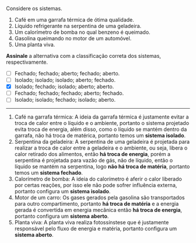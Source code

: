 Considere os sistemas.

1. Café em uma garrafa térmica de ótima qualidade.
2. Líquido refrigerante na serpentina de uma geladeira.
3. Um calorímetro de bomba no qual benzeno é queimado.
4. Gasolina queimando no motor de um automóvel.
5. Uma planta viva.

**Assinale** a alternativa com a classificação correta dos sistemas, respectivamente.

- [ ] Fechado; fechado; aberto; fechado; aberto.
- [ ] Isolado; isolado; isolado; aberto; fechado.
- [x] Isolado; fechado; isolado; aberto; aberto.
- [ ] Fechado; fechado; fechado; aberto; fechado.
- [ ] Isolado; isolado; fechado; isolado; aberto.

---

1. Café na garrafa térmica: A ideia da garrafa térmica é justamente evitar a troca de calor entre o líquido e o ambiente, portanto o sistema projetado evita troca de energia, além disso, como o líquido se mantém dentro da garrafa, não há troca de matérica, portanto temos um **sistema isolado**.
2. Serpentina da geladeira: A serpentina de uma geladeira é projetada para realizar a troca de calor entre a geladeira e o ambiente, ou seja, libera o calor retirado dos alimentos, então **há troca de energia**, porém a serpentina é projetada para vazão de gás, não de líquido, então o líquido se mantém na serpentina, logo **não há troca de matéria**, portanto temos um **sistema fechado**.
3. Calorímetro de bomba: A ideia do calorímetro é aferir o calor liberado por certas reações, por isso ele não pode sofrer influência externa, portanto configura um **sistema isolado**.
4. Motor de um carro: Os gases gerados pela gasolina são transportados para outro compartimento, portanto **há troca de matéria** e a energia gerada é convertida em energia mecânica então **há troca de energia**, portanto configura um **sistema aberto**.
5. Planta viva: A planta viva realiza fotossínstese que é justamente responsável pelo fluxo de energia e matéria, portanto configura um **sistema aberto**.


